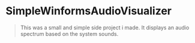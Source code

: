 # SimpleWinformsAudioVisualizer
> This was a small and simple side project i made.
> It displays an audio spectrum based on the system sounds.
